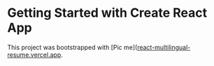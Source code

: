 # Getting Started with Create React App

This project was bootstrapped with [Pic me]([react-multilingual-resume.vercel.app](https://react-multilingual-resume.vercel.app/resume]).
